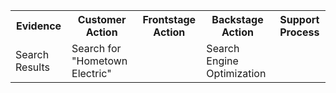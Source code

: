 <table>
    <tr>
        <th>Evidence</th>
        <th>Customer Action</th>
        <th>Frontstage Action</th>
        <th>Backstage Action</th>
        <th>Support Process</th>
    </tr>
    <tr>
        <td>Search Results</td>
        <td>Search for "Hometown Electric"</td>
        <td></td>
        <td>Search Engine Optimization</td>
        <td></td>
    </tr>
</table>